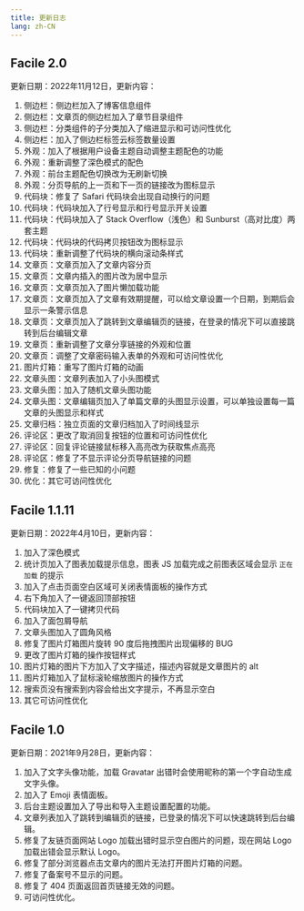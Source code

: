 ```yaml
---
title: 更新日志
lang: zh-CN
---
```


## Facile 2.0

更新日期：2022年11月12日，更新内容：

1. 侧边栏：侧边栏加入了博客信息组件
2. 侧边栏：文章页的侧边栏加入了章节目录组件
3. 侧边栏：分类组件的子分类加入了缩进显示和可访问性优化
4. 侧边栏：加入了侧边栏标签云标签数量设置
5. 外观：加入了根据用户设备主题自动调整主题配色的功能
6. 外观：重新调整了深色模式的配色
7. 外观：前台主题配色切换改为无刷新切换
8. 外观：分页导航的上一页和下一页的链接改为图标显示
9. 代码块：修复了 Safari 代码块会出现自动换行的问题
10. 代码块：代码块加入了行号显示和行号显示开关设置
11. 代码块：代码块加入了 Stack Overflow（浅色）和 Sunburst（高对比度）两套主题
12. 代码块：代码块的代码拷贝按钮改为图标显示
13. 代码块：重新调整了代码块的横向滚动条样式
14. 文章页：文章页加入了文章内容分页
15. 文章页：文章内插入的图片改为居中显示
16. 文章页：文章页加入了图片懒加载功能
17. 文章页：文章页加入了文章有效期提醒，可以给文章设置一个日期，到期后会显示一条警示信息
18. 文章页：文章页加入了跳转到文章编辑页的链接，在登录的情况下可以直接跳转到后台编辑文章
19. 文章页：重新调整了文章分享链接的外观和位置
20. 文章页：调整了文章密码输入表单的外观和可访问性优化
21. 图片灯箱：重写了图片灯箱的动画
22. 文章头图：文章列表加入了小头图模式
23. 文章头图：加入了随机文章头图功能
24. 文章头图：文章编辑页加入了单篇文章的头图显示设置，可以单独设置每一篇文章的头图显示和样式
25. 文章归档：独立页面的文章归档加入了时间线显示
26. 评论区：更改了取消回复按钮的位置和可访问性优化
27. 评论区：回复评论链接鼠标移入高亮改为获取焦点高亮
28. 评论区：修复了不显示评论分页导航链接的问题
29. 修复：修复了一些已知的小问题
30. 优化：其它可访问性优化

## Facile 1.1.11

更新日期：2022年4月10日，更新内容：

1. 加入了深色模式
2. 统计页加入了图表加载提示信息，图表 JS 加载完成之前图表区域会显示 `正在加载` 的提示
3. 加入了点击页面空白区域可关闭表情面板的操作方式
4. 右下角加入了一键返回顶部按钮
5. 代码块加入了一键拷贝代码
6. 加入了面包屑导航
7. 文章头图加入了圆角风格
8. 修复了图片灯箱图片旋转 90 度后拖拽图片出现偏移的 BUG
9. 更改了图片灯箱的操作按钮样式
10. 图片灯箱的图片下方加入了文字描述，描述内容就是文章图片的 alt
11. 图片灯箱加入了鼠标滚轮缩放图片的操作方式
12. 搜索页没有搜索到内容会给出文字提示，不再显示空白
13. 其它可访问性优化

## Facile 1.0

更新日期：2021年9月28日，更新内容：

1. 加入了文字头像功能，加载 Gravatar 出错时会使用昵称的第一个字自动生成文字头像。
2. 加入了 Emoji 表情面板。
3. 后台主题设置加入了导出和导入主题设置配置的功能。
4. 文章列表加入了跳转到编辑页的链接，已登录的情况下可以快速跳转到后台编辑。
5. 修复了友链页面网站 Logo 加载出错时显示空白图片的问题，现在网站 Logo 加载出错会显示默认 Logo。
6. 修复了部分浏览器点击文章内的图片无法打开图片灯箱的问题。
7. 修复了备案号不显示的问题。
8. 修复了 404 页面返回首页链接无效的问题。
9. 可访问性优化。